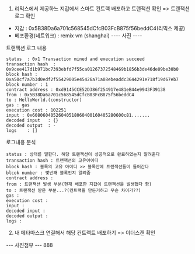 1. 리믹스에서 제공하느 지갑에서 스마트 컨트랙 배포하고 트랜잭션 확인
   => 트랜잭션 로그 확인

* 지갑 : 0x5B38Da6a701c568545dCfcB03FcB875f56beddC4(리믹스 제공)
* 베포환경(네트워크) : remix vm (shanghai)
---- 사진 ----   
   
트랜잭션 로그 내용   
```
status	: 0x1 Transaction mined and execution succeed
transaction hash  : 0x9cee417d1b971bc7393ebfd7f55ca01267372548469b1856b3de46de09be30b0
block hash : 0xa50cf7a7b3d0edf2f55429005e45426a71a08ebeaddc3644291e718f19d67eb7
block number : 1
contract address : 0xd9145CCE52D386f254917e481eB44e9943F39138
from : 0x5B38Da6a701c568545dCfcB03FcB875f56beddC4
to : HelloWorld.(constructor)
gas : gas
execution cost : 102251
input : 0x60806040526040518060400160405280600c81.......
decoded input	: {}
decoded output	: - 
logs	: []
```
로그내용 분석   
```
status : 상태를 말한다. 해당 트랜잭션이 성공적으로 완료하였는지 알려준다
transaction hash : 트랜잭션의 고유아이디
block hash : 블록의 고유 아이디 >> 블록안에 트랜잭션들이 들어간다
blcok number : 몇번째 블록인지 알려줌
contract address : 
from : 트랜잭션 발생 부분(현재 배포한 지갑이 트랜잭션을 발생했다 함)
to : 트랜잭션 받은 부분...?(컨트랙을 만든거하고 무슨 차이가??)
gas :
execution cost :
input :
decoded input :
decoded output :
logs : 
```

2. 내 메타마스크 연결해서 해당 컨트랙트 배포하기
   => 이더스캔 확인

--- 사진첨부  ---
888   

